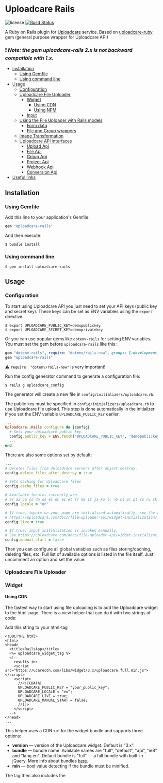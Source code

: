 # Uploadcare Rails

![license](https://img.shields.io/badge/license-MIT-brightgreen.svg)
[![Build Status][actions-img]][actions-badge]

[actions-badge]: https://github.com/uploadcare/uploadcare-rails/actions/workflows/test.yml
[actions-img]: https://github.com/uploadcare/uploadcare-rails/actions/workflows/test.yml/badge.svg

A Ruby on Rails plugin for [Uploadcare](https://uploadcare.com) service.
Based on [uploadcare-ruby](https://github.com/uploadcare/uploadcare-ruby) gem (general purpose wrapper for Uploadcare API)

### :heavy_exclamation_mark: *Note: the gem uploadcare-rails 2.x is not backward compatible with 1.x.*

* [Installation](#installation)
  * [Using Gemfile](#using-gemfile)
  * [Using command line](#using-command-line)
* [Usage](#usage)
  * [Configuration](#configuration)
  * [Uploadcare File Uploader](#uploadcare-file-uploader)
    * [Widget](#widget)
      * [Using CDN](#using-cdn)
      * [Using NPM](#using-npm)
    * [Input](#input)
  * [Using the File Uploader with Rails models](#using-the-file-uploader-with-rails-models)
    * [Form data](#form-data)
    * [File and Group wrappers](#file-and-group-wrappers)
  * [Image Transformation](#image-transformation)
  * [Uploadcare API interfaces](#uploadcare-api-interfaces)
    * [Upload Api](#upload-api)
    * [File Api](#file-api)
    * [Group Api](#group-api)
    * [Project Api](#project-api)
    * [Webhook Api](#webhook-api)
    * [Conversion Api](#conversion-api)
* [Useful links](#useful-links)

## Installation

### Using Gemfile

Add this line to your application's Gemfile:

```ruby
gem "uploadcare-rails"
```

And then execute:

```console
$ bundle install
```

### Using command line

```console
$ gem install uploadcare-rails
```

## Usage

### Configuration

To start using Uploadcare API you just need to set your API keys (public key and secret key).
These keys can be set as ENV variables using the `export` directive:

```console
$ export UPLOADCARE_PUBLIC_KEY=demopublickey
$ export UPLOADCARE_SECRET_KEY=demoprivatekey
```
Or you can use popular gems like `dotenv-rails` for setting ENV variables.
You must set the gem before `uploadcare-rails` like this :
```ruby
gem "dotenv-rails", require: "dotenv/rails-now", groups: [:development, :test]
gem "uploadcare-rails"
```
:warning: `require: "dotenv/rails-now"` is very important!

Run the config generator command to generate a configuration file:

```console
$ rails g uploadcare_config
```

The generator will create a new file in `config/initializers/uploadcare.rb`.

The public key must be specified in `config/initializers/uploadcare.rb` to use Uploadcare file upload.
This step is done automatically in the initializer if you set the ENV variable `UPLOADCARE_PUBLIC_KEY` earlier.

```ruby
...
Uploadcare::Rails.configure do |config|
  # Sets your Uploadcare public key.
  config.public_key = ENV.fetch("UPLOADCARE_PUBLIC_KEY", "demopublickey")
  ...
end
```

There are also some options set by default:

```ruby
...
# Deletes files from Uploadcare servers after object destroy.
config.delete_files_after_destroy = true

# Sets caching for Uploadcare files
config.cache_files = true

# Available locales currently are:
# ar az ca cs da de el en es et fr he it ja ko lv nb nl pl pt ro ru sk sr sv tr uk vi zhTW zh
config.locale = "en"

# If true, inputs on your page are initialized automatically, see the article for details -
# https://uploadcare.com/docs/file-uploader-api/widget-initialization/
config.live = true

# If true, input initialization is invoked manually.
# See https://uploadcare.com/docs/file-uploader-api/widget-initialization/).
config.manual_start = false
```

Then you can configure all global variables such as files storing/caching, deleting files, etc.
Full list of available options is listed in the file itself. Just uncomment an option and set the value.


### Uploadcare File Uploader

### Widget

#### Using CDN

The fastest way to start using file uploading is to add the Uploadcare widget to the html-page.
There is a view helper that can do it with two strings of code:

Add this string to your <head> html-tag

```erb
<!DOCTYPE html>
<html>
<head>
  <title>RailsApp</title>
  <%= uploadcare_widget_tag %>
  <!--
    results in:
    <script src="https://ucarecdn.com/libs/widget/3.x/uploadcare.full.min.js"></script>
    <script>
      //<![CDATA[
      UPLOADCARE_PUBLIC_KEY = "your_public_key";
      UPLOADCARE_LOCALE = "en";
      UPLOADCARE_LIVE = true;
      UPLOADCARE_MANUAL_START = false;
      //]]>
    </script>
  -->
</head>
...
```
This helper uses a CDN-url for the widget bundle and supports three options:

- **version** — version of the Uploadcare widget. Default is "3.x".
- **bundle** — bundle name. Available names are "full", "default", "api", "ie8" and "lang.en".
               Default bundle is "full" — a full bundle with built-in jQuery.
               More info about bundles [here](https://uploadcare.com/docs/uploads/file-uploader/#bundles).
- **min** — bool value detecting if the bundle must be minified.

The <head> tag then also includes the <script> with widget global settings set in `config/initializers/uploadcare.rb`. You can override them later in an individual widget.


#### Using asset pipeline.

Download and append widget manually to your asset pipeline. You may download (e.g. https://ucarecdn.com/libs/widget/3.x/uploadcare.full.min.js) and serve the widget yourself along with your other assets.

#### Using NPM

Installing via NPM instructions can be found [here](https://uploadcare.com/docs/uploads/file-uploader/#npm).

### Input

When the widget is on a html-page, you want to add an input to your view that will be used by the File Uploader:

```erb
...
<%= uploadcare_uploader_field :object, :attribute %>
<!--
  results in:
  <input role="uploadcare-uploader" type="hidden" name="object[attribute]" id="object_attribute">
-->
...
```

- **object** — object name;
- **attribute** — object attribute name.

### Using the File Uploader with Rails models

View helpers are good to be used for Rails models.
First, you need to mount uploadcare file or group to the model attribute.
For example you have a database table like this and model `Post`:
```
# DB table "posts"
---------------------
title       | String
---------------------
picture     | String
---------------------
attachments | String
---------------------
```

### Form data

#### Uploadcare File

```ruby
# app/models/post.rb
class Post < ApplicationRecord
  mount_uploadcare_file :picture
end
```

```erb
<!-- app/views/posts/new.html.erb -->
<h1> NEW POST </h1>

<%= form_tag("/posts", method: :post) do %>
  <%= uploadcare_uploader_field :post, :picture %>
  <!--
    results in:
    <input role="uploadcare-uploader" multiple="false" type="hidden" name="post[picture]" id="post_picture">
  -->
  <div>
    <%= submit_tag "Save" %>
  </div>
<% end %>
```

#### Uploadcare File Group

```ruby
# app/models/post.rb
class Post < ApplicationRecord
  mount_uploadcare_file_group :attachments
end
```

```erb
<!-- app/views/posts/new.html.erb -->
<h1> NEW POST </h1>

<%= form_tag("/posts", method: :post) do %>
  <%= uploadcare_uploader_field :post, :attachments %>
  <!--
    results in:
    <input role="uploadcare-uploader" multiple="true" type="hidden" name="post[attachments]" id="post_attachments">
  -->
  <div>
    <%= submit_tag "Save" %>
  </div>
<% end %>
```

The input will have a `value` property set to CDN-urls when you will select files to upload in the widget.

```erb
<input role="uploadcare-uploader" type="hidden" name="post[picture]" id="post_picture" value="https://ucarecdn.com/8355c2c5-f108-4d74-963d-703d48020f83/">
```

So, you get CDN-urls as a value of the attribute in the controller on form submit.
The value will be available in the controller by `params[:post][:picture]`.

The helper is detecting the value of the `multiple` property based on the mount type in your model.

### File and Group wrappers

When you mount either Uploadcare File or Group to an attribute, this attribute is getting wrapped with
a Uploadcare object. This feature adds some usefull methods to the attribute.

#### Uploadcare File

Say, you have such model in your Rails app:

```ruby
# app/models/post.rb
class Post < ApplicationRecord
  mount_uploadcare_file :picture
end
```

And then you create a new Post object specifying a CDN-url for your prevously uploaded Uploadcare file:

```console
$ post = Post.create(picture: "https://ucarecdn.com/2d33999d-c74a-4ff9-99ea-abc23496b052/")
```

Now the `post.picture` is an Uploadcare::Rails::File. Following methods are supported:

```console
# Store the file on an Uploadcare server permanently:
$ post.picture.store
#   => {
#         "cdn_url"=>"https://ucarecdn.com/2d33999d-c74a-4ff9-99ea-abc23496b052/",
#          ...other group data...
#      }
#   
# Delete the file from an Uploadcare server permanently:
$ post.picture.delete
#   => {
#         "datetime_removed"=>"2021-07-30T09:19:30.797174Z",
#          ...other group data...
#      }
#
# Get CDN-url of an object attribute:
$ post.picture.to_s
#   => "https://ucarecdn.com/2d33999d-c74a-4ff9-99ea-abc23496b052/"
#
# Load object (send a GET request to the server to get all the file's data)
# This data will be cached if the cache_files option is set to true
# Default data (without asking an Uploadcare server) for each file contains cdn_url and uuid only:
$ post.picture.load
#   => {
#         "cdn_url"=>"https://ucarecdn.com/2d33999d-c74a-4ff9-99ea-abc23496b052/",
#          ...other file data...
#      }
#
# Check if an attribute loaded from the server.
# Will return false unless the :load or the :store methods are called:
$ post.picture.loaded?
#   => true
#
# More about image transformations below.
# Transform a CDN-url to get a new transformed image's source. Works for images only:
$ post.picture.transform_url(quality: "better")
#   => "https://ucarecdn.com/2d33999d-c74a-4ff9-99ea-abc23496b052/-/quality/better/"
```

#### Uploadcare File Group

Groups work similar to the File but have some differences though.

```ruby
# app/models/post.rb
class Post < ApplicationRecord
  mount_uploadcare_file_group :attachments
end
```

Creating a new `post` with the Group mounted:

```console
$ post = Post.create(attachments: "https://ucarecdn.com/dbc4e868-b7a6-43ff-a35f-2ebef935dc1b~1/")
```

Now the `post.attachments` is an Uploadcare::Rails::Group. Following methods are supported:

```console
# Store the file group on an Uploadcare server permanently:
$ post.attachments.store
#   => {
#         "cdn_url"=>"https://ucarecdn.com/dbc4e868-b7a6-43ff-a35f-2ebef935dc1b~1/",
#          ...other group data...
#         "files"=> [{
#            "datetime_stored"=>"2021-07-29T08:31:45.668354Z",
#            ...other file data...
#         }]
#      }
#   
# Delete the file group from an Uploadcare server permanently:
$ post.attachments.delete
#   => {
#         "datetime_removed"=>"2021-07-30T09:19:30.797174Z",
#          ...other group data...
#      }
#
# Get CDN-url of an object attribute:
$ post.attachments.to_s
#   => "https://ucarecdn.com/dbc4e868-b7a6-43ff-a35f-2ebef935dc1b~1/"
#
# Load object — works the same way as for the File:
$ post.attachments.load
#   => {
#         "cdn_url"=>"https://ucarecdn.com/dbc4e868-b7a6-43ff-a35f-2ebef935dc1b~1/",
#          ...other group data...
#         "files"=> [{
#            "datetime_stored"=>"2021-07-29T08:31:45.668354Z",
#            ...other file data...
#         }]
#      }
#
# Check if an attribute loaded from the server:
$ post.attachments.loaded?
#   => true
#
# As we don't want to show (on the html-page) a file group itself,
# we can get CDN-urls for file that the group contains. No loading group or files needed.
# This works for images only:
$ post.attachments.transform_file_urls(quality: "better")
#   => ["https://ucarecdn.com/dbc4e868-b7a6-43ff-a35f-2ebef935dc1b~1/nth/0/-/quality/better/"]
#
# If you want to get non-transformed file urls, use:
$ post.attachments.file_urls
#   => ["https://ucarecdn.com/dbc4e868-b7a6-43ff-a35f-2ebef935dc1b~1/nth/0/"]
```


### Image Transformation

Uploadcare provides a way to transform images stored on Uploadcare services specifying a list of operations.
If an operation has just one option, you can specify it like key-value:

```console
$ post.picture.transform_url(quality: "better")
#   => "https://ucarecdn.com/ebbb9929-eb92-4f52-a212-eecfdb19d27d/-/quality/better/"
```

and if an operation supports several options — just set them as a Hash:

```console
$ post.picture.transform_url(crop: { dimensions: "300x500", coords: "50, 50", alignment: "center" })
#   => "https://ucarecdn.com/ebbb9929-eb92-4f52-a212-eecfdb19d27d/-/crop/300x500/50,50/center/"
```

Full list of operations and valid values can be found [here](https://uploadcare.com/docs/transformations/image/).

### Uploadcare API interfaces

Uploadcare provides [APIs](https://uploadcare.com/docs/start/api/) to manage files, group, projects, webhooks, video and documents conversion and file uploads. The gem has unified interfaces to use Uploadcare APIs in RailsApp.

### Upload API

[Upload Api](https://uploadcare.com/api-refs/upload-api/) provides methods to upload files in many ways.

#### Upload a single file

```console
# Load a file
$ file = File.open("kitten.png")
#   => #<File:kitten.png>
# Upload file to Uploadcare
$ uploadcare_file = Uploadcare::UploadApi.upload_file(file)
#   => {
#         "uuid"=>"2d33999d-c74a-4ff9-99ea-abc23496b053",
#          ...other file data...
#      }
```

This method supports single file uploading and uploading files from an URL (depending on the type of first argument - can be either String (i.e. URL) or File).

```console
# Upload file from URL
$ url = "https://ucarecdn.com/80b807be-faad-4f01-bbbe-0bbde172b9de/1secVIDEO.mp4"
$ uploadcare_file = Uploadcare::UploadApi.upload_file(url)
#   => [
#        {
#          "size"=>22108,
#          "uuid"=>"b5ed5e1d-a939-4fe4-bfb2-31d3867bb6s6",
#          "original_filename"=>"1 sec VIDEO.mp4",
#          "is_image"=>false,
#          "image_info"=>nil,
#          "is_ready"=>true,
#          "mime_type"=>"video/mp4"
#        }
#      ]
```


#### Upload several files

```console
# Load a file
$ file = File.open("kitten.png")
#   => #<File:kitten.png>
# Upload several files to Uploadcare
$ uploadcare_file = Uploadcare::UploadApi.upload_files([file])
#   => [
#        {
#          "uuid"=>"2dfc94e6-e74e-4014-9ff5-a71b8928f4fa",
#          "original_filename"=>:"kitten.png"
#        }
#      ]
```


### File API

FileApi provides an interface to manage single files, stored on Uploadcare Servers.

#### Get files

```console
# Valid options:
# removed: [true|false]
# stored: [true|false]
# limit: (1..1000)
# ordering: ["datetime_uploaded"|"-datetime_uploaded"|"size"|"-size"]
# from: A starting point for filtering files. The value depends on your ordering parameter value.
$ Uploadcare::FileApi.get_files(ordering: "datetime_uploaded", limit: 10)
#   => {
#        "next"=>nil,
#        "previous"=>nil,
#        "total"=>2,
#        "per_page"=>10,
#        "results"=> [
#          {
#            "datetime_removed"=>nil,
#            ... file data ...
#          }
#        ]
#      }
```


#### Get a file by UUID

```console
$ Uploadcare::FileApi.get_file("7b2b35b4-125b-4c1e-9305-12e8da8916eb")
#   => {
#         "cdn_url"=>"https://ucarecdn.com/7b2b35b4-125b-4c1e-9305-12e8da8916eb/",
#          ...other file data...
#      }
```


#### Copy a file by UUID

```console
# Valid options:
# stored: [true|false]
$ Uploadcare::FileApi.copy_file("2d33999d-c74a-4ff9-99ea-abc23496b052", store: false)
#   => {
#         "uuid"=>"f486132c-2fa5-454e-9e70-93c5e01a7e04",
#          ...other file data...
#      }
```


#### Store a file by UUID

```console
$ Uploadcare::FileApi.store_file("2d33999d-c74a-4ff9-99ea-abc23496b052")
#   => {
#         "uuid"=>"2d33999d-c74a-4ff9-99ea-abc23496b052",
#          ...other file data...
#      }
```


#### Store several files by UUIDs

```console
$ Uploadcare::FileApi.store_files(["f486132c-2fa5-454e-9e70-93c5e01a7e04"])
#   => {
#        "result" => [
#          {
#            "uuid"=>"f486132c-2fa5-454e-9e70-93c5e01a7e04",
#            ...other file data...
#          }
#        ]
#      }
```


#### Delete a file by UUID

```console
$ Uploadcare::FileApi.delete_file("2d33999d-c74a-4ff9-99ea-abc23496b052")
#   => {
#         "uuid"=>"2d33999d-c74a-4ff9-99ea-abc23496b052",
#          ...other file data...
#      }
```


#### Delete several files by UUIDs

```console
$ Uploadcare::FileApi.delete_files(["f486132c-2fa5-454e-9e70-93c5e01a7e04"])
#   => {
#        "result" => [
#          {
#            "uuid"=>"f486132c-2fa5-454e-9e70-93c5e01a7e04",
#            ...other file data...
#          }
#        ]
#      }
```


### Group API

GroupApi provides an interface to manage file groups stored on Uploadcare Servers.

#### Get file groups

```console
# Valid options:
# limit: (1..1000)
# ordering: ["datetime_created"|"-datetime_created"]
# from: A starting point for filtering group lists. MUST be a datetime value with T used as a separator.
#   example: "2015-01-02T10:00:00"
$ Uploadcare::GroupApi.get_groups(ordering: "datetime_uploaded", limit: 10)
#   => {
#        "next"=>"next"=>"https://api.uploadcare.com/groups/?ordering=datetime_uploaded&limit=10&from=2021-07-16T11%3A12%3A12.236280%2B00%3A00&offset=0",
#        "previous"=>nil,
#        "total"=>82,
#        "per_page"=>10,
#        "results"=> [
#          {
#            "id"=>"d476f4c9-44a9-4670-88a5-c3cf5a26b6c2~20",
#            "datetime_created"=>"2021-07-16T11:03:01.182239Z",
#            "datetime_stored"=>nil,
#            "files_count"=>20,
#            "cdn_url"=>"https://ucarecdn.com/d476f4c9-44a9-4670-88a5-c3cf5d16b6c2~20/",
#            "url"=>"https://api.uploadcare.com/groups/d476f4c9-44a9-4670-83a5-c3cf5d26b6c2~20/"
#          },
#          ... other groups data ...
#        ]
#      }
```


#### Get a single file group by a group ID

```console
$ Uploadcare::GroupApi.get_group("d476f4c9-44a9-4670-88a5-c3cf5d26a6c2~20")
#   => {
#         "cdn_url"=>"https://ucarecdn.com/d476f4c9-44a9-4670-88a5-c3cf5d26a6c2~20/",
#          ...other group data...
#         "files"=> [{
#            "datetime_stored"=>"2021-07-29T08:31:45.668354Z",
#            ...other file data...
#         }]
#      }
```


#### Store files of a group by a group ID

```console
$ Uploadcare::GroupApi.store_group("d476f4c9-44a9-4670-88a5-c3cf5d26a6c2~20")
#   => {
#         "cdn_url"=>"https://ucarecdn.com/d476f4c9-44a9-4670-88a5-c3cf5d26a6c2~20/",
#          ...other group data...
#         "files"=> [{
#            "datetime_stored"=>"2021-07-29T08:31:45.668354Z",
#            ...other file data...
#         }]
#      }
```


#### Create a new group by file's uuids.

It is possible to specify transformed URLs with UUIDs of files OR just UUIDs.

```
  NOTE: Be sure to add a trailing slash "/" to the URL in case of specifying transformed URLs.
```

```console
$ Uploadcare::GroupApi.create_group(["e08dec9e-7e25-49c5-810e-4c360d86bbae/-/resize/300x500/"])
#   => {
#         "cdn_url"=>"https://ucarecdn.com/d476f4c9-44a9-4670-88a5-c3cf5d26a6c2~1/",
#          ...other group data...
#         "files"=> [{
#            "datetime_stored"=>"2021-07-29T08:31:45.668354Z",
#            ...other file data...
#         }]
#      }
```


### Project API

ProjectApi interface provides just one method - to get a configuration of your Uploadcare project.

```console
$ Uploadcare::ProjectApi.get_project
#   => {
#        "collaborators"=>[],
#        "name"=>"New project",
#        "pub_key"=>"demopublickey",
#        "autostore_enabled"=>true
#      }
```


### Webhook API

WebhookApi allows to manage Uploadcare webhooks.

#### Get all webhooks

This method returns a non-paginated list of webhooks set in your project

```console
$ Uploadcare::WebhookApi.get_webhooks
#   => [{
#        "id"=>815677,
#        "created"=>"2021-08-02T05:02:14.588794Z",
#        "updated"=>"2021-08-02T05:02:14.588814Z",
#        "event"=>"file.uploaded",
#        "target_url"=>"https://example.com",
#        "project"=>123682,
#        "is_active"=>true
#      }]
```


#### Create a new webhook

This method requires an URL that is triggered by an event, for example, a file upload. A target URL MUST be unique for each project — event type combination.

Each webhook payload can be signed with a secret (the `signing_secret` option) to ensure that the request comes from the expected sender.
More info about secure webhooks [here](https://uploadcare.com/docs/security/secure-webhooks/).

```console
# Valid options:
# event: ["file.uploaded"]
# is_active: [true|false]
$ Uploadcare::WebhookApi.create_webhook("https://example.com", event: "file.uploaded", is_active: true, signing_secret: "some-secret")
#   => {
#        "id"=>815671,
#        "created"=>"2021-08-02T05:02:14.588794Z",
#        "updated"=>"2021-08-02T05:02:14.588814Z",
#        "event"=>"file.uploaded",
#        "target_url"=>"https://example.com",
#        "project"=>123682,
#        "is_active"=>true
#      }
```


#### Update an existing webhook by ID

Updating a webhook is available if webhook ID is known. The ID is returned in a response on creating or listing webhooks. Setting a signing secret is supported when updating a webhook as well.

```console
# Valid options:
# event: Presently, we only support the "file.uploaded" event
# is_active: [true|false]
$ Uploadcare::WebhookApi.update_webhook("webhook_id", target_url: "https://example1.com", event: "file.uploaded", is_active: false, signing_secret: "some-secret")
#   => {
#        "id"=>815671,
#        "created"=>"2021-08-02T05:02:14.588794Z",
#        "updated"=>"2021-08-02T05:02:14.588814Z",
#        "event"=>"file.uploaded",
#        "target_url"=>"https://example1.com",
#        "project"=>123682,
#        "is_active"=>false
#      }
```


#### Delete an existing webhook by a target_url

```console
$ Uploadcare::WebhookApi.delete_webhook("https://example1.com")
#   => Success(nil)
```

### Conversion API

ConversionApi provides methods to manage video and documents conversion.

#### Convert a document

This method requires an UUID of a previously uploaded to Uploadcare file and target format.
If using an image format, you can also specify a page number that must be converted for a document containing pages.
More info about document conversion can be found [here](https://uploadcare.com/docs/transformations/document-conversion/).

```console
$ Uploadcare::ConversionApi.convert_document(
$   { uuid: "466740dd-cfad-4de4-9218-1ddc0edf7aa6", format: "png", page: 1 },
$   store: false
$ )
#   => Success({
#        :result=>[{
#          :original_source=>"466740dd-cfad-4de4-9218-1ddc0edf7aa6/document/-/format/png/-/page/1/",
#          :token=>21316034,
#          :uuid=>"db6e52b8-cc03-4174-a07a-012be43b144e"
#        }],
#        :problems=>{}
#     })
```


#### Get a document conversion job status

This method requires a token obtained in a response to the [convert_document](#convert-a-document) method.

```console
$ Uploadcare::ConversionApi.get_document_conversion_status(21316034)
#   => Success({
#        :result=>{
#          :uuid=>"db6e52b8-cc03-4174-a07a-012be43b144e"
#        },
#        :error=>nil,
#        :status=>"finished"
#     })
```


#### Convert a video

Such as the document conversion method, this method requires an UUID of a previously uploaded to Uploadcare file.
Also you have several options to control the way a video will be converted. All of them are optional.
Description of valid options and other info about video conversion can be found [here](https://uploadcare.com/docs/transformations/video-encoding/).

```console
$ Uploadcare::ConversionApi.convert_video(
$   {
$     uuid: "466740dd-cfad-4de4-9218-1ddc0edf7aa6",
$     format: "ogg",
$     quality: "best",
$     cut: { start_time: "0:0:0.0", length: "0:0:1.0" },
$     thumbs: { N: 2, number: 1 }
$   },
$   store: false
$ )
#   => Success({
#        :result=>[{
#          :original_source=>"80b807be-faad-4f01-bbbe-0bbde172b9de/video/-/size/600x400/change_ratio/-/quality/best/-/format/ogg/-/cut/0:0:0.0/0:0:1.0/-/thumbs~2/1/",
#          :token=>916090555,
#          :uuid=>"df597ef4-59e7-47ef-af5d-365d8409934c~2",
#          :thumbnails_group_uuid=>"df597ef4-59e7-47ef-af5d-365d8409934c~2"
#        }],
#        :problems=>{}
#     })
```


#### Get a video conversion job status

This method requires a token obtained in a response to the [convert_video](#convert-a-video) method.

```console
$ Uploadcare::ConversionApi.get_video_conversion_status(916090555)
#   => Success({
#        :result=>{
#          :uuid=>"f0a3e66e-cd22-4397-ba0a-8a8becc925f9",
#          :thumbnails_group_uuid=>"df597ef4-59e7-47ef-af5d-365d8409934c~2"
#        },
#        :error=>nil,
#        :status=>"finished"
#     })
```

## Useful links
* [Uploadcare documentation](https://uploadcare.com/docs/?utm_source=github&utm_medium=referral&utm_campaign=uploadcare-rails)  
* [Upload API reference](https://uploadcare.com/api-refs/upload-api/?utm_source=github&utm_medium=referral&utm_campaign=uploadcare-rails)  
* [REST API reference](https://uploadcare.com/api-refs/rest-api/?utm_source=github&utm_medium=referral&utm_campaign=uploadcare-rails)  
* [Changelog](./CHANGELOG.md)  
* [Contributing guide](https://github.com/uploadcare/.github/blob/master/CONTRIBUTING.md)  
* [Security policy](https://github.com/uploadcare/uploadcare-rails/security/policy)  
* [Support](https://github.com/uploadcare/.github/blob/master/SUPPORT.md)  
